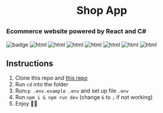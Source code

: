 # <p style="text-align: center;">Shop App</p> 
### Ecommerce website powered by React and C#
<img src="https://img.shields.io/badge/react-%2320232a.svg?style=for-the-badge&logo=react&logoColor=%2361DAFB&&style=plastic" alt="badge"/>
<img src="https://img.shields.io/badge/tailwindcss-%2338B2AC.svg?style=for-the-badge&logo=tailwind-css&logoColor=white&style=plastic" alt="html"/>
<img src="https://badges.aleen42.com/src/typescript.svg" alt="html"/>
<img src="https://img.shields.io/badge/html5-%23E34F26.svg?style=for-the-badge&logo=html5&logoColor=white&style=plastic" alt="html"/>
<img src="https://img.shields.io/badge/css3-%231572B6.svg?style=for-the-badge&logo=css3&logoColor=white&style=plastic" alt="html"/>
<img src="https://img.shields.io/badge/Visual%20Studio%20Code-0078d7.svg?style=for-the-badge&logo=visual-studio-code&logoColor=white&style=plastic" alt="html"/>
<img src="https://img.shields.io/badge/vite-%23646CFF.svg?style=for-the-badge&logo=vite&logoColor=white&style=plastic" alt="html"/>
<img src="https://img.shields.io/badge/NPM-%23CB3837.svg?style=for-the-badge&logo=npm&logoColor=white&style=plastic" alt="html"/>

## Instructions
1. Clone this repo and [this repo](https://github.com/ngocnguyen43/API-CSharp)
2. Run ```cd``` into the folder
3. Run```cp .env.example .env``` and set up file ```.env``` 
4. Run ```npm i & npm run dev``` (change ```&``` to ```;``` if not working)
5. Enjoy 🎉🎉
